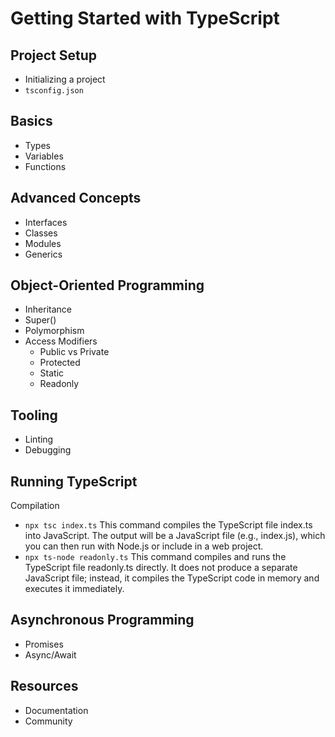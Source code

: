 # Getting Started with TypeScript

## Project Setup
- Initializing a project
- `tsconfig.json`

## Basics
- Types
- Variables
- Functions

## Advanced Concepts
- Interfaces
- Classes
- Modules
- Generics

## Object-Oriented Programming
- Inheritance
- Super()
- Polymorphism
- Access Modifiers
  - Public vs Private
  - Protected
  - Static
  - Readonly

## Tooling
- Linting
- Debugging

## Running TypeScript
 Compilation
- `npx tsc index.ts`
  This command compiles the TypeScript file index.ts into JavaScript. The output will be a JavaScript file (e.g., index.js), which you can then run with Node.js or include in a web project.
- `npx ts-node readonly.ts`
  This command compiles and runs the TypeScript file readonly.ts directly. It does not produce a separate JavaScript file; instead, it compiles the TypeScript code in memory and executes it immediately.  

## Asynchronous Programming
- Promises
- Async/Await

## Resources
- Documentation
- Community
